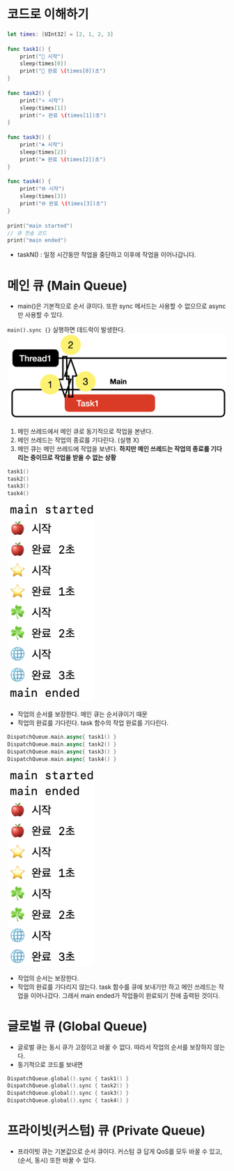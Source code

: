 
# 코드로 이해하기

```swift
let times: [UInt32] = [2, 1, 2, 3]

func task1() {
    print("🍎 시작")
    sleep(times[0])
    print("🍎 완료 \(times[0])초")
}

func task2() {
    print("⭐️ 시작")
    sleep(times[1])
    print("⭐️ 완료 \(times[1])초")
}

func task3() {
    print("☘️ 시작")
    sleep(times[2])
    print("☘️ 완료 \(times[2])초")
}

func task4() {
    print("🌐 시작")
    sleep(times[3])
    print("🌐 완료 \(times[3])초")
}

print("main started")
// 큐 전송 코드
print("main ended")
```

- taskN() : 일정 시간동안 작업을 중단하고 이후에 작업을 이어나갑니다.

# 메인 큐 (Main Queue)
- main()은 기본적으로 순서 큐이다. 또한 sync 메서드는 사용할 수 없으므로 async만 사용할 수 있다.

`main().sync {}` 실행하면 데드락이 발생한다.
![](Deadlock.png)
1. 메인 쓰레드에서 메인 큐로 동기적으로 작업을 본낸다.
2. 메인 쓰레드는 작업의 종료를 기다린다. (실행 X)
3. 메인 큐는 메인 쓰레드에 작업을 보낸다. **하지만 메인 쓰레드는 작업의 종료를 기다리는 중이므로 작업을 받을 수 없는 상황**

```swift
task1()
task2()
task3()
task4()
```

![](sync.png)

- 작업의 순서를 보장한다. 메인 큐는 순서큐이기 때문
- 작업의 완료를 기다린다. task 함수의 작업 완료를 기다린다.

```swift
DispatchQueue.main.async{ task1() }
DispatchQueue.main.async{ task2() }
DispatchQueue.main.async{ task3() }
DispatchQueue.main.async{ task4() }
```

![](async.png)

- 작업의 순서는 보장한다.
- 작업의 완료를 기다리지 않는다. task 함수를 큐에 보내기만 하고 메인 쓰레드는 작업을 이어나갔다. 그래서 main ended가 작업들이 완료되기 전에 출력된 것이다.

# 글로벌 큐 (Global Queue)

- 글로벌 큐는 동시 큐가 고정이고 바꿀 수 없다. 따라서 작업의 순서를 보장하지 않는다.
- 동기적으로 코드를 보내면

```swift
DispatchQueue.global().sync { task1() }
DispatchQueue.global().sync { task2() }
DispatchQueue.global().sync { task3() }
DispatchQueue.global().sync { task4() }
```



# 프라이빗(커스텀) 큐 (Private Queue)

- 프라이빗 큐는 기본값으로 순서 큐이다. 커스텀 큐 답게 QoS를 모두 바꿀 수 있고, (순서, 동시) 또한 바꿀 수 있다.



